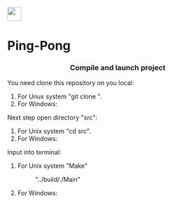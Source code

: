 <img src="https://github.com/blackcater/blackcater/raw/main/images/Hi.gif" height="32"/></h1>
# Ping-Pong

<h3 align="center">Compile and launch project</h3>
  <p>You need clone this repository on you local:<br>
    <ol>  
      <li>For Unux system "git clone <link>".</li>
      <li>For Windows:</li>
    </ol>
  <p>Next step open directory "src":<br>
    <ol>
      <li>For Unix system "cd src".</li>
      <li>For Windows:</li>
    </ol>
  <p>Input into terminal:<br>
    <ol>
      <li>For Unix system "Make"<br>
                          <p style="margin-left: 40px">"../build/./Main"<br>
      <li>For Windows:
    </ol>
